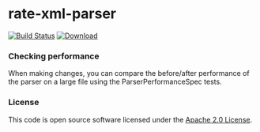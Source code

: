 
# rate-xml-parser


[![Build Status](https://travis-ci.org/hmrc/akka-xml-parser.svg?branch=master)](https://travis-ci.org/hmrc/akka-xml-parser) [ ![Download](https://api.bintray.com/packages/hmrc/releases/akka-xml-parser/images/download.svg) ](https://bintray.com/hmrc/releases/akka-xml-parser/_latestVersion)

### Checking performance

When making changes, you can compare the before/after performance of the parser on a large file using the ParserPerformanceSpec tests. 

### License

This code is open source software licensed under the [Apache 2.0 License]("http://www.apache.org/licenses/LICENSE-2.0.html").

